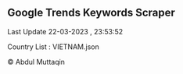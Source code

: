 

## Google Trends Keywords Scraper 
 
Last Update 22-03-2023 , 23:53:52

Country List :
VIETNAM.json



© Abdul Muttaqin 
